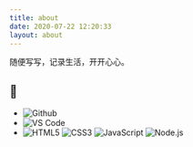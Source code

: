 ```yaml
---
title: about
date: 2020-07-22 12:20:33
layout: about
---
```


随便写写，记录生活，开开心心。

## 🔨

- ![Github](http://img.shields.io/badge/-Github-000000?style=flat&logo=github&logoColor=FFFFFF)
- ![VS Code](http://img.shields.io/badge/-VS%20Code-007ACC?style=flat&logo=visual%20studio%20code&logoColor=white)
- ![HTML5](https://img.shields.io/badge/-HTML5-E34F26?style=flat&logo=html5&logoColor=white) ![CSS3](https://img.shields.io/badge/-CSS3-1572B6?style=flat&logo=css3&logoColor=white) ![JavaScript](https://img.shields.io/badge/-JavaScript-eed718?style=flat&logo=javascript&logoColor=ffffff) ![Node.js](https://img.shields.io/badge/-Node.js-3C873A?style=flat&logo=Node.js&logoColor=white)
